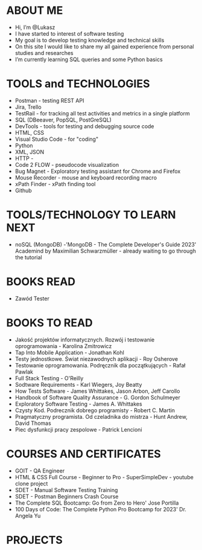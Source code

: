 # ABOUT ME #

- Hi, I’m @Lukasz
- I have started to interest of software testing
- My goal is to develop testing knowledge and technical skills
- On this site I would like to share my all gained experience from personal studies and researches
- I’m currently learning SQL queries and some Python basics

# TOOLS and TECHNOLOGIES

- Postman - testing REST API
- Jira, Trello
- TestRail - for tracking all test activities and metrics in a single platform 
- SQL (DBeeaver, PopSQL, PostGreSQL)
- DevTools - tools for testing and debugging source code
- HTML, CSS 
- Visual Studio Code - for "coding"
- Python
- XML, JSON
- HTTP - 
- Code 2 FLOW - pseudocode visualization
- Bug Magnet - Exploratory testing assistant for Chrome and Firefox
- Mouse Recorder - mouse and keyboard recording macro
- xPath Finder - xPath finding tool
- Github

# TOOLS/TECHNOLOGY TO LEARN NEXT

- noSQL (MongoDB) -'MongoDB - The Complete Developer's Guide 2023' Academind by Maximilian Schwarzmüller - already waiting to go through the tutorial


# BOOKS READ 
- Zawód Tester

# BOOKS TO READ
- Jakość projektów informatycznych. Rozwój i testowanie oprogramowania - Karolina Zmitrowicz
- Tap Into Mobile Application - Jonathan Kohl
- Testy jednostkowe. Świat niezawodnych aplikacji - Roy Osherove
- Testowanie oprogramowania. Podręcznik dla początkujących - Rafał Pawlak
- Full Stack Testing - O'Reilly
- Sodtware Requirements - Karl Wiegers, Joy Beatty
- How Tests Software - James Whittakes, Jason Arbon, Jeff Carollo
- Handbook of Software Quality Assurance - G. Gordon Schulmeyer
- Exploratory Software Testing - James A. Whittakes
- Czysty Kod. Podrecznik dobrego programisty - Robert C. Martin
- Pragmatyczny programista. Od czeladnika do mistrza - Hunt Andrew, David Thomas
- Piec dysfunkcji pracy zespolowe - Patrick Lencioni

# COURSES AND CERTIFICATES

- GOIT - QA Engineer
- HTML & CSS Full Course - Beginner to Pro - SuperSimpleDev - youtube clone project
- SDET - Manual Software Testing Training
- SDET - Postman Beginners Crash Course
- The Complete SQL Bootcamp: Go from Zero to Hero' Jose Portilla
- 100 Days of Code: The Complete Python Pro Bootcamp for 2023' Dr. Angela Yu

# PROJECTS


<!---
LukasGolebiewski/LukasGolebiewski is a ✨ special ✨ repository because its `README.md` (this file) appears on your GitHub profile.
You can click the Preview link to take a look at your changes.
--->
